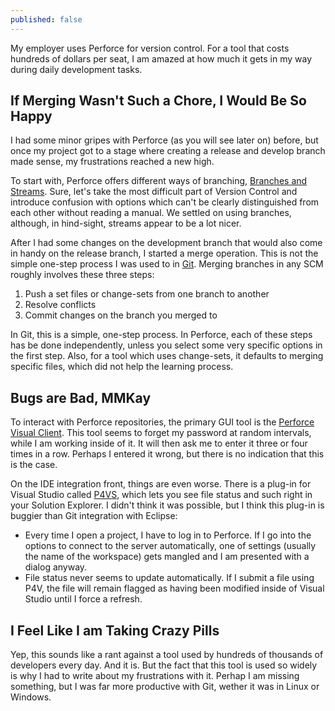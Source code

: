 ```yaml
---
published: false
---
```


My employer uses Perforce for version control. For a tool that costs hundreds of dollars per seat, I am amazed at how much it gets in my way during daily development tasks.  

## If Merging Wasn't Such a Chore, I Would Be So Happy

I had some minor gripes with Perforce (as you will see later on) before, but once my project got to a stage where creating a release and develop branch made sense, my frustrations reached a new high.

To start with, Perforce offers different ways of branching, [Branches and Streams](http://www.perforce.com/perforce/doc.current/manuals/p4guide/chapter.codelines.html). Sure, let's take the most difficult part of Version Control and introduce confusion with options which can't be clearly distinguished from each other without reading a manual. We settled on using branches, although, in hind-sight, streams appear to be a lot nicer. 

After I had some changes on the development branch that would also come in handy on the release branch, I started a merge operation. This is not the simple one-step process I was used to in [Git](http://git-scm.com/). Merging branches in any SCM roughly involves  these three steps:

1. Push a set files or change-sets from one branch to another
2. Resolve conflicts
3. Commit changes on the branch you merged to

In Git, this is a simple, one-step process. In Perforce, each of these steps has be done independently, unless you select some very specific options in the first step. Also, for a tool which uses change-sets, it defaults to merging specific files, which did not help the learning process.

## Bugs are Bad, MMKay

To interact with Perforce repositories, the primary GUI tool is the [Perforce Visual Client](http://www.perforce.com/product/components/perforce-visual-client). This tool seems to forget my password at random intervals, while I am working inside of it. It will then ask me to enter it three or four times in a row. Perhaps I entered it wrong, but there is no indication that this is the case.

On the IDE integration front, things are even worse. There is a plug-in for Visual Studio called [P4VS](http://www.perforce.com/product/components/visual-studio-plug-in), which lets you see file status and such right in your Solution Explorer. I didn't think it was possible, but I think this plug-in is buggier than Git integration with Eclipse:
 - Every time I open a project, I have to log in to Perforce. If I go into the options to connect to the server automatically, one of settings (usually the name of the workspace) gets mangled and I am presented with a dialog anyway.
 - File status never seems to update automatically. If I submit a file using P4V, the file will remain flagged as having been modified inside of Visual Studio until I force a refresh.

## I Feel Like I am Taking Crazy Pills

Yep, this sounds like a rant against a tool used by hundreds of thousands of developers every day. And it is. But the fact that this tool is used so widely is why I had to write about my frustrations with it. Perhap I am missing something, but I was far more productive with Git, wether it was in Linux or Windows.
